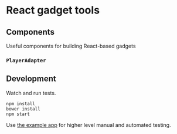 # React gadget tools

## Components

Useful components for building React-based gadgets

### `PlayerAdapter`

## Development

Watch and run tests.

```
npm install
bower install
npm start
```

Use [the example app](https://github.com/Versal/react-gadget-tools) for higher level manual and automated testing.
